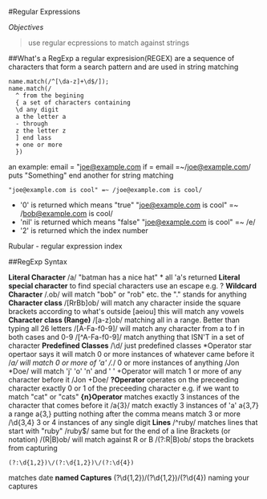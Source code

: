#Regular Expressions

*Objectives*
>use regular ecpressions to match against strings

##What's a RegExp
a regular expresision(REGEX) are a sequence of characters that form a search pattern and are used in string matching

    name.match(/^[\da-z]+\d$/]);
    name.match(/
      ^ from the begining
      { a set of characters containing
      \d any digit
      a the letter a
      - through
      z the letter z
      ] end lass
      + one or more
      })
an example:
    email = "joe@example.com
    if = email =~/joe@example.com/
     puts "Something"
    end
another for string matching

    "joe@example.com is cool" =~ /joe@example.com is cool/
* '0' is returned which means "true"
    "joe@example.com is cool" =~ /bob@example.com is cool/
* 'nil' is returned which means "false"
    "joe@example.com is cool" =~ /e/
* '2' is returned which the index number

Rubular - regular expression index

##RegExp Syntax

**Literal Character**
    /a/
    "batman has a nice hat"
    * all 'a's returned
**Literal special character**
to find special characters use an escape e.g.
    \?
**Wildcard Character**
    /.ob/
will match "bob" or "rob" etc.
the "." stands for anything
**Character class**
    /[RrBb]ob/
will match any character inside the square brackets according to what's outside
    [aeiou]
this will match any vowels
**Character class (Range)**
    /[a-z]ob/
matching all in a range. Better than typing all 26 letters
    /[A-Fa-f0-9]/
will match any character from a to f in both cases and 0-9
    /[^A-Fa-f0-9]/
match anything that ISN'T in a set of character
**Predefined Classes**
    /\d/
just predefined classes
*Operator
star opertaor says it will match 0 or more instances of whatever came before it
    /*a/
will match 0 or more of 'a'
    /.*/
0 or more instances of anything
    /Jon *Doe/
will match 'j' 'o' 'n' and ' '
    +Operator
will match 1 or more of any character before it
    /Jon +Doe/
**?Operator**
operates on the preceeding character
exactly 0 or 1 of the preceeding character
e.g. if we want to match "cat" or "cats"
    **{n}Operator**
matches exactly 3 instances of the character that comes before it
    /a{3}/
match exactly 3 instances of 'a'
    a{3,7}
a range
a{3,}
putting nothing after the comma means match 3 or more
    /\d{3,4}
3 or 4 instances of any single digit
**Lines**
/^ruby/
matches lines that start with "ruby"
/ruby$/
same but for the end of a line
Brackets (or notation)
/(R|B)ob/
will match against R or B
/(?:R|B)ob/
stops the brackets from capturing

    (?:\d{1,2})\/(?:\d{1,2})\/(?:\d{4})
matches date 
**named Captures**
    (?<day>\d{1,2})\/(?<month>\d{1,2})\/(?<year>\d{4})
naming your captures
